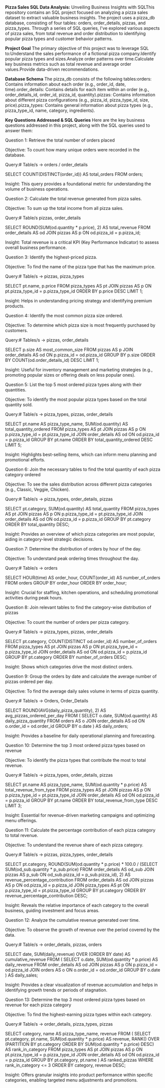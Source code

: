 **Pizza Sales SQL Data Analysis:** Unveiling Business Insights with SQLThis repository contains an SQL project focused on analyzing a pizza sales dataset to extract valuable business insights. The project uses a pizza_db database, consisting of four tables: orders, order_details, pizzas, and pizza_types. Through a series of SQL queries, I've explored various aspects of pizza sales, from total revenue and order distribution to identifying popular pizza types and customer behavior patterns.

**Project Goal**
The primary objective of this project was to leverage SQL to:Understand the sales performance of a fictional pizza company.Identify popular pizza types and sizes.Analyze order patterns over time.Calculate key business metrics such as total revenue and average order values.Provide data-driven recommendations.

**Database Schema**
The pizza_db consists of the following tables:orders: Contains information about each order (e.g., order_id, date, time).order_details: Contains details for each item within an order (e.g., order_details_id, order_id, pizza_id, quantity).pizzas: Contains information about different pizza configurations (e.g., pizza_id, pizza_type_id, size, price).pizza_types: Contains general information about pizza types (e.g., pizza_type_id, name, category, ingredients).

**Key Questions Addressed & SQL Queries**
Here are the key business questions addressed in this project, along with the SQL queries used to answer them:

Question 1: Retrieve the total number of orders placed

Objective: To count how many unique orders were recorded in the database.

Query:# Table/s -> orders / order_details

SELECT COUNT(DISTINCT(order_id)) AS total_orders
FROM orders;

Insight: This query provides a foundational metric for understanding the volume of business operations.

Question 2: Calculate the total revenue generated from pizza sales.

Objective: To sum up the total income from all pizza sales.

Query:# Table/s pizzas, order_details

SELECT ROUND(SUM(od.quantity * p.price), 2) AS total_revenue
FROM order_details AS od
JOIN pizzas AS p
ON od.pizza_id = p.pizza_id;

Insight: Total revenue is a critical KPI (Key Performance Indicator) to assess overall business performance.

Question 3: Identify the highest-priced pizza.

Objective: To find the name of the pizza type that has the maximum price.

Query:# Table/s -> pizzas, pizza_types

SELECT pt.name, p.price
FROM pizza_types AS pt
JOIN pizzas AS p
ON pt.pizza_type_id = p.pizza_type_id
ORDER BY p.price DESC
LIMIT 1;

Insight: Helps in understanding pricing strategy and identifying premium products.

Question 4: Identify the most common pizza size ordered.

Objective: To determine which pizza size is most frequently purchased by customers.

Query:# Tables/s -> pizzas, order_details

SELECT p.size AS most_common_size
FROM pizzas AS p
JOIN order_details AS od
ON p.pizza_id = od.pizza_id
GROUP BY p.size
ORDER BY COUNT(od.order_details_id) DESC
LIMIT 1;

Insight: Useful for inventory management and marketing strategies (e.g., promoting popular sizes or offering deals on less popular ones).

Question 5: List the top 5 most ordered pizza types along with their quantities.

Objective: To identify the most popular pizza types based on the total quantity sold.

Query:# Table/s -> pizza_types, pizzas, order_details

SELECT pt.name AS pizza_type_name, SUM(od.quantity) AS total_quantity_ordered
FROM pizza_types AS pt
JOIN pizzas AS p
ON p.pizza_type_id = pt.pizza_type_id
JOIN order_details AS od
ON od.pizza_id = p.pizza_id
GROUP BY pt.name
ORDER BY total_quantity_ordered DESC
LIMIT 5;

Insight: Highlights best-selling items, which can inform menu planning and promotional efforts.

Question 6: Join the necessary tables to find the total quantity of each pizza category ordered

Objective: To see the sales distribution across different pizza categories (e.g., Classic, Veggie, Chicken).

Query:# Table/s -> pizza_types, order_details, pizzas

SELECT pt.category, SUM(od.quantity) AS total_quantity
FROM pizza_types AS pt
JOIN pizzas AS p
ON p.pizza_type_id = pt.pizza_type_id
JOIN order_details AS od
ON od.pizza_id = p.pizza_id
GROUP BY pt.category
ORDER BY total_quantity DESC;

Insight: Provides an overview of which pizza categories are most popular, aiding in category-level strategic decisions.

Question 7: Determine the distribution of orders by hour of the day.

Objective: To understand peak ordering times throughout the day.

Query:# Table/s -> orders

SELECT HOUR(time) AS order_hour, COUNT(order_id) AS number_of_orders
FROM orders
GROUP BY order_hour
ORDER BY order_hour;

Insight: Crucial for staffing, kitchen operations, and scheduling promotional activities during peak hours.

Question 8: Join relevant tables to find the category-wise distribution of pizzas

Objective: To count the number of orders per pizza category.

Query:# Table/s -> pizza_types, pizzas, order_details

SELECT pt.category, COUNT(DISTINCT od.order_id) AS number_of_orders
FROM pizza_types AS pt
JOIN pizzas AS p
ON pt.pizza_type_id = p.pizza_type_id
JOIN order_details AS od
ON od.pizza_id = p.pizza_id
GROUP BY pt.category
ORDER BY number_of_orders DESC;

Insight: Shows which categories drive the most distinct orders.

Question 9: Group the orders by date and calculate the average number of pizzas ordered per day.

Objective: To find the average daily sales volume in terms of pizza quantity.

Query:# Table/s -> Orders, Order_Details

SELECT ROUND(AVG(daily_pizza_quantity), 2) AS avg_pizzas_ordered_per_day
FROM (
    SELECT o.date, SUM(od.quantity) AS daily_pizza_quantity
    FROM orders AS o
    JOIN order_details AS od
    ON o.order_id = od.order_id
    GROUP BY o.date
) AS daily_orders;

Insight: Provides a baseline for daily operational planning and forecasting.

Question 10: Determine the top 3 most ordered pizza types based on revenue

Objective: To identify the pizza types that contribute the most to total revenue.

Query:# Table/s -> pizza_types, order_details, pizzas

SELECT pt.name AS pizza_type_name, SUM(od.quantity * p.price) AS total_revenue_from_type
FROM pizza_types AS pt
JOIN pizzas AS p
ON p.pizza_type_id = pt.pizza_type_id
JOIN order_details AS od
ON od.pizza_id = p.pizza_id
GROUP BY pt.name
ORDER BY total_revenue_from_type DESC
LIMIT 3;

Insight: Essential for revenue-driven marketing campaigns and optimizing menu offerings.

Question 11: Calculate the percentage contribution of each pizza category to total revenue.

Objective: To understand the revenue share of each pizza category.

Query:# Table/s -> pizzas, pizza_types, order_details

SELECT pt.category,
       ROUND(SUM(od.quantity * p.price) * 100.0 / (SELECT SUM(od_sub.quantity * p_sub.price)
                                                   FROM order_details AS od_sub
                                                   JOIN pizzas AS p_sub
                                                   ON od_sub.pizza_id = p_sub.pizza_id), 2) AS revenue_percentage_contribution
FROM order_details AS od
JOIN pizzas AS p
ON od.pizza_id = p.pizza_id
JOIN pizza_types AS pt
ON p.pizza_type_id = pt.pizza_type_id
GROUP BY pt.category
ORDER BY revenue_percentage_contribution DESC;

Insight: Reveals the relative importance of each category to the overall business, guiding investment and focus areas.

Question 12: Analyze the cumulative revenue generated over time.

Objective: To observe the growth of revenue over the period covered by the data.

Query:# Table/s -> order_details, pizzas, orders

SELECT date,
       SUM(daily_revenue) OVER (ORDER BY date) AS cumulative_revenue
FROM (
    SELECT o.date,
           SUM(od.quantity * p.price) AS daily_revenue
    FROM order_details AS od
    JOIN pizzas AS p
    ON p.pizza_id = od.pizza_id
    JOIN orders AS o
    ON o.order_id = od.order_id
    GROUP BY o.date
) AS daily_sales;

Insight: Provides a clear visualization of revenue accumulation and helps in identifying growth trends or periods of stagnation.

Question 13: Determine the top 3 most ordered pizza types based on revenue for each pizza category

Objective: To find the highest-earning pizza types within each category.

Query:# Table/s -> order_details, pizza_types, pizzas

SELECT category, name AS pizza_type_name, revenue
FROM (
    SELECT pt.category,
           pt.name,
           SUM(od.quantity * p.price) AS revenue,
           RANK() OVER (PARTITION BY pt.category ORDER BY SUM(od.quantity * p.price) DESC) AS rank_in_category
    FROM pizza_types AS pt
    JOIN pizzas AS p
    ON pt.pizza_type_id = p.pizza_type_id
    JOIN order_details AS od
    ON od.pizza_id = p.pizza_id
    GROUP BY pt.category, pt.name
) AS ranked_pizzas
WHERE rank_in_category <= 3
ORDER BY category, revenue DESC;

Insight: Offers granular insights into product performance within specific categories, enabling targeted menu adjustments and promotions.
